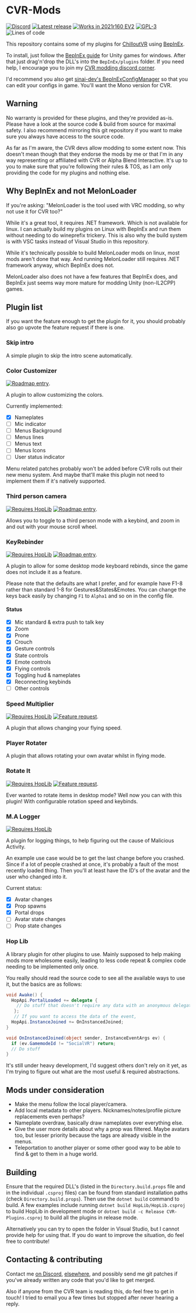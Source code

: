 # CVR-Mods

[![Discord](https://img.shields.io/discord/865118898889031690?label=discord&logo=discord&style=flat)](https://discord.gg/2WR6rGVzht)
[![Latest release](https://img.shields.io/badge/dynamic/json.svg?label=release&url=https://git.ljoonal.xyz/api/v1/repos/ljoonal/CVR-Mods/releases&query=$[0].tag_name&style=flat&logo=gitea)](https://cvr.ljoonal.xyz/releases)
[![Works in 2021r160 EV2](https://img.shields.io/badge/CVR-2021r160%20EV2-brightgreen?style=flat&logo=steam)](https://store.steampowered.com/app/661130/ChilloutVR/)
[![GPL-3](https://img.shields.io/badge/license-GPL--3-black?style=flat)](https://tldrlegal.com/license/gnu-general-public-license-v3-(gpl-3))
![Lines of code](https://img.shields.io/tokei/lines/git.ljoonal.xyz/ljoonal/CVR-Mods?label=code%20lines&style=flat)

This repository contains some of my plugins for [ChilloutVR](https://store.steampowered.com/app/661130/ChilloutVR/) using [BepInEx](https://github.com/BepInEx/BepInEx).

To install, just follow the [BepInEx guide](https://docs.bepinex.dev/articles/user_guide/installation/index.html) for Unity games for windows.
After that just drag'n'drop the DLL's into the `BepInEx/plugins` folder.
If you need help, I encourage you to join my [CVR modding discord corner](https://discord.gg/2WR6rGVzht).

I'd recommend you also get [sinai-dev's BepInExConfigManager](https://github.com/sinai-dev/BepInExConfigManager) so that you can edit your configs in game. You'll want the Mono version for CVR.

## Warning

No warranty is provided for these plugins, and they're provided as-is.
Please have a look at the source code & build from source for maximal safety.
I also recommend mirroring this git repository if you want to make sure you always have access to the source code.

As far as I'm aware, the CVR devs allow modding to some extent now.
This doesn't mean though that they endorse the mods by me or that I'm in any way representing or affiliated with CVR or Alpha Blend Interactive.
It's up to you to make sure that you're following their rules & TOS, as I am only providing the code for my plugins and nothing else.

## Why BepInEx and not MelonLoader

If you're asking: "MelonLoader is the tool used with VRC modding, so why not use it for CVR too?"

While it's a great tool, it requires .NET framework. Which is not available for linux.
I can actually build my plugins on Linux with BepInEx and run them without needing to do wineprefix trickery.
This is also why the build system is with VSC tasks instead of Visual Studio in this repository.

While it's technically possible to build MelonLoader mods on linux, most mods aren't done that way.
And running MelonLoader still requires .NET framework anyway, which BepInEx does not.

MelonLoader also does not have a few features that BepInEx does, and BepInEx just seems way more mature for modding Unity (non-IL2CPP) games.

## Plugin list

If you want the feature enough to get the plugin for it, you should probably also go upvote the feature request if there is one.

### Skip intro

A simple plugin to skip the intro scene automatically.

### Color Customizer

[![Roadmap entry](https://img.shields.io/badge/upstream-roadmap%20entry-pink?style=flat)](https://hub.abinteractive.net/roadmap/inspect?job=191).

A plugin to allow customizing the colors.

Currently implemented:

- [x] Nameplates
- [ ] Mic indicator
- [ ] Menus Background
- [ ] Menus lines
- [ ] Menus text
- [ ] Menus Icons
- [ ] User status indicator

Menu related patches probably won't be added before CVR rolls out their new menu system.
And maybe that'll make this plugin not need to implement them if it's natively supported.

### Third person camera

[![Requires HopLib](https://img.shields.io/badge/HopLib-Required-informational?style=flat)]((https://cvr.ljoonal.xyz/releases))
[![Roadmap entry](https://img.shields.io/badge/upstream-roadmap%20entry-pink?style=flat)](https://hub.abinteractive.net/roadmap/inspect?job=198).

Allows you to toggle to a third person mode with a keybind, and zoom in and out with your mouse scroll wheel.

### KeyRebinder

[![Requires HopLib](https://img.shields.io/badge/HopLib-Required-informational?style=flat)]((https://cvr.ljoonal.xyz/releases))
[![Roadmap entry](https://img.shields.io/badge/upstream-roadmap%20entry-pink?style=flat)](https://hub.abinteractive.net/roadmap/inspect?job=212).

A plugin to allow for some desktop mode keyboard rebinds, since the game does not include it as a feature.

Please note that the defaults are what I prefer, and for example have F1-8 rather than standard 1-8 for Gestures&States&Emotes. You can change the keys back easily by changing `F1` to `Alpha1` and so on in the config file.

#### Status

- [x] Mic standard & extra push to talk key
- [x] Zoom
- [x] Prone
- [x] Crouch
- [x] Gesture controls
- [x] State controls
- [x] Emote controls
- [x] Flying controls
- [x] Toggling hud & nameplates
- [x] Reconnecting keybinds
- [ ] Other controls

### Speed Multiplier

[![Requires HopLib](https://img.shields.io/badge/HopLib-Required-informational?style=flat)]((https://cvr.ljoonal.xyz/releases))
[![Feature request](https://img.shields.io/badge/upstream-feature%20request-pink?style=flat)](https://forums.abinteractive.net/d/187-flight-speed-multiplier).

A plugin that allows changing your flying speed.

### Player Rotater

A plugin that allows rotating your own avatar whilst in flying mode.

### Rotate It

[![Requires HopLib](https://img.shields.io/badge/HopLib-Required-informational?style=flat)]((https://cvr.ljoonal.xyz/releases))
[![Feature request](https://img.shields.io/badge/upstream-feature%20request-pink?style=flat)](https://forums.abinteractive.net/d/97-object-rotation-in-desktop).

Ever wanted to rotate items in desktop mode? Well now you can with this plugin!
With configurable rotation speed and keybinds.

### M.A Logger

[![Requires HopLib](https://img.shields.io/badge/HopLib-Required-informational?style=flat)]((https://cvr.ljoonal.xyz/releases))

A plugin for logging things, to help figuring out the cause of Malicious Activity.

An example use case would be to get the last change before you crashed.
Since if a lot of people crashed at once, it's probably a fault of the most recently loaded thing.
Then you'll at least have the ID's of the avatar and the user who changed into it.

Current status:

- [x] Avatar changes
- [x] Prop spawns
- [x] Portal drops
- [ ] Avatar state changes
- [ ] Prop state changes

### Hop Lib

A library plugin for other plugins to use.
Mainly supposed to help making mods more wholesome easily, leading to less code repeat & complex code needing to be implemented only once.

You really should read the source code to see all the available ways to use it, but the basics are as follows:

```csharp
void Awake() {
  HopApi.PortalLoaded += delegate {
    // Do stuff that doesn't require any data with an anonymous delegate.
   };
   // If you want to access the data of the event,
  HopApi.InstanceJoined += OnInstancedJoined;
}

void OnInstancedJoined(object sender, InstanceEventArgs ev) {
  if (ev.GamemodeId != "SocialVR") return;
  // Do stuff
}
```

It's still under heavy development, I'd suggest others don't rely on it yet, as I'm trying to figure out what are the most useful & required abstractions.

## Mods under consideration

- Make the menu follow the local player/camera.
- Add local metadata to other players. Nicknames/notes/profile picture replacements even perhaps?
- Nameplate overdraw, basically draw nameplates over everything else.
- Give the user more details about why a prop was filtered. Maybe avatars too, but lesser priority because the tags are already visible in the menus.
- Teleportation to another player or some other good way to be able to find & get to them in a huge world.

## Building

Ensure that the required DLL's (listed in the `Directory.build.props` file and in the individual `.csproj` files) can be found from standard installation paths (check `Directory.build.props`).
Then use the `dotnet build` command to build.
A few examples include running `dotnet build HopLib/HopLib.csproj` to build HopLib in development mode or `dotnet build -c Release CVR-Plugins.csproj` to build all the plugins in release mode.

Alternatively you can try to open the folder in Visual Studio, but I cannot provide help for using that.
If you do want to improve the situation, do feel free to contribute!

## Contacting & contributing

Contact me [on Discord](https://discord.gg/2WR6rGVzht), [elsewhere](https://ljoonal.xyz/contact), and possibly send me git patches if you've already written any code that you'd like to get merged.

Also if anyone from the CVR team is reading this, do feel free to get in touch! I tried to email you a few times but stopped after never hearing a reply.
